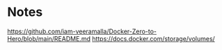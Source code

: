 # Notes
https://github.com/iam-veeramalla/Docker-Zero-to-Hero/blob/main/README.md
https://docs.docker.com/storage/volumes/
